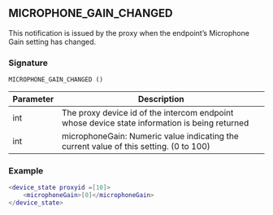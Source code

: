 ## MICROPHONE\_GAIN\_CHANGED

This notification is issued by the proxy when the endpoint’s Microphone Gain setting has changed.


### Signature

`MICROPHONE_GAIN_CHANGED ()`


| Parameter | Description |
| --- | --- |
| int | The proxy device id of the intercom endpoint whose device state information is being returned |
| int | microphoneGain: Numeric value indicating the current value of this setting. (0 to 100)  |


### Example

```lua
<device_state proxyid =[10]>
    <microphoneGain>[0]</microphoneGain>
</device_state>
```

